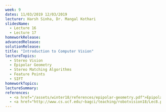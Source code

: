```yaml
---
week: 9
dates: 11/03/2019 12/03/2019
lecturer: Harsh Sinha, Dr. Mangal Kothari
slidesName:
  - Lecture 16
  - Lecture 17
homeworkRelease:
advancedRelease:
solutionRelease:
title: "Introduction to Computer Vision"
lectureTopics:
  - Stereo Vision
  - Epipolar Geometry
  - Stereo Matching Algorithms
  - Feature Points
  - SIFT
homeworkTopics:
lectureSummary:
references:
  - <a href="/assets/winter18/references/epipolar-geometry.pdf">Epipolar Geometry</a>
  - <a href="http://www.cs.ucf.edu/~bagci/teaching/robotvision18/Lec8.pdf">SIFT</a>
---
```

